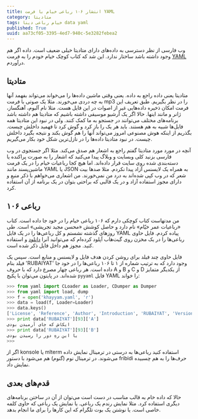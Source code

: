 ```yaml
---
title: انتشار ۱۰۶ رباعی خیام با فرمت YAML
category: متادیتا
tags: خیام رباعی دیتا data yaml
published: True
uuid: aa73cf05-3395-4ed7-940c-5e3282febea2
---
```


وب فارسی از نظر دسترسی به داده‌های دارای متادیتا خیلی ضعیف است. داده اگر هم وجود داشته باشد ساختار ندارد. این شد که کتاب کوچک خیام خودم را به فرمت [YAML](http://yaml.org/) درآوردم.

## متادیتا
متادیتا یعنی داده راجع به داده. یعنی وقتی ماشین داده‌ها را می‌خواند می‌تواند بفهمد آنها به چه دردی می‌خورند. مثلا یک صوتی با فرمت mp3 را در نظر بگیریم. طبق تعریف این فرمت امکان ذخیره داده‌هایی غیر از اصوات در این فایل هست. مثلا نام آلبوم، آهنگساز، ژانر و مانند اینها. حالا اگر یک آرشیو موسیقی داشته باشیم که متادیتا هم داشته باشد برنامه‌های مختلف می‌توانند در جستجو به ما کمک کنند. ولی در نبود این متادیتا همه فایل‌ها شبیه به هم هستند. باید هر یک را باز کرد و گوش کرد تا فهمید داخلش چیست. بگذریم از اینکه هوش مصنوعی امروز می‌تواند آنها را هم گوش بکند و نتیجه بگیرد داخلش چیست. در نبود متادیتا داده‌ها را در نازل‌ترین شکل خود بکار می‌گیریم.

آنچه در مورد مورد متادیتا گفتم راجع به اشعار هم صدق می‌کند. مثلا اگر جستجوی در وب فارسی بزنید کلی وبسایت و وبلاگ پیدا می‌کنید که اشعار را به صورت پراکنده یا دسته‌بندی شده روی سایت قرار داده‌اند. اما هیچ کجا رباعیات خیام را در یک فرمت ماشین‌پسند مانند YAML یا JSON به همراه یک لایسنس آزاد پیدا نکردم. مثلا صدها بیت شعر که در وب کپی شده‌اند به درد من نمی‌خورند. من اشعاری می‌خواهم با ذکر منبع و دارای مجوز استفاده آزاد و در یک قالبی که براحتی بتوان در یک برنامه از آن استفاده کرد.

## ۱۰۶ رباعی
من مدتهاست کتاب کوچکی دارم که ۱۰۶ رباعی خیام را در خود جا داده است. کتاب «رباعیات عمر خیّام» نام دارد و حاصل کوشش «محسن مجید تجریشی» است. طی روزهای گذشته نشستم و کل رباعی‌ها را در یک فایل YAML پیاده کردم. فایل حاوی رباعی‌ها را در یک مخزن روی گیت‌هاب آپلود کرده‌ام که می‌توانید آنرا [دانلود](https://github.com/mehdisadeghi/khayyam/blob/master/khayyam.yaml) و استفاده کنید. مجوز هم داخل فایل ذکر شده است.

فایل حاوی چند فیلد برای روشن کردن هدف فایل و لایسنس و منابع است. سپس یک فیلد بنام 'RUBAIYAT' وجود دارد که به ترتیب شماره از ۱ تا ۱۰۶ رباعی‌ها را در خود جا داده است. هر رباعی چهار مصرع دارد که با حروف A و B و C و D از یکدیگر متمایز شده‌اند. در پایتون می‌توان با پکیج `pyyaml` فایل YAML را خواند:

~~~python
>>> from yaml import CLoader as Loader, CDumper as Dumper
>>> from yaml import load, dump
>>> f = open('khayyam.yaml', 'r')
>>> data = load(f, Loader=Loader)
>>> data.keys()
['License', 'Reference', 'Author', 'Introduction', 'RUBAIYAT', 'Version', 'KHAYYAM', 'Resources']
>>> print data['RUBAIYAT'][93]['A']
ایکاش که جای آرمیدن بودی
>>> print data['RUBAIYAT'][93]['B']
یا این رهِ دور را رسیدن بودی
>>>
~~~

اگر از konsole یا mlterm استفاده کنید رباعی‌ها به درستی در ترمینال نمایش داده می‌شوند. در ترمینال نوم (گنوم) هم می‌شود با دستور fribidi حرف‌ها را به هم چسبیده نمایش داد.

## قدم‌های بعدی
حالا که داده خام به قالب مناسب در دست است می‌توان از آن در ساختن برنامه‌های دیگری استفاده کرد. مثلا نمایش رندم یک رباعی. یا نمایش یک رباعی که حاوی کلمه خاصی است. یا نوشتن یک بوت تلگرام که این کارها را برای ما انجام بدهد.
